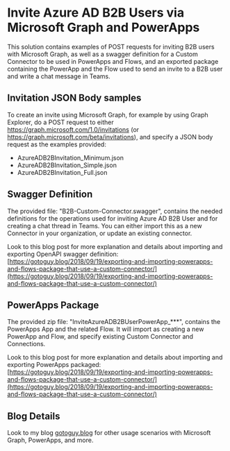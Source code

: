 # Invite Azure AD B2B Users via Microsoft Graph and PowerApps

This solution contains examples of POST requests for inviting B2B users with Microsoft Graph, as well as a swagger definition for a Custom Connector to be used in PowerApps and Flows, and an exported package containing the PowerApp and the Flow used to send an invite to a B2B user and write a chat message in Teams.

## Invitation JSON Body samples

To create an invite using Microsoft Graph, for example by using Graph Explorer, do a POST request to either https://graph.microsoft.com/1.0/invitations (or https://graph.microsoft.com/beta/invitations), and specify a JSON body request as the examples provided:

* AzureADB2BInvitation_Minimum.json
* AzureADB2BInvitation_Simple.json
* AzureADB2BInvitation_Full.json

## Swagger Definition

The provided file: "B2B-Custom-Connector.swagger", contains the needed definitions for the operations used for inviting Azure AD B2B User and for creating a chat thread in Teams. You can either import this as a new Connector in your organization, or update an existing connector. 

Look to this blog post for more explanation and details about importing and exporting OpenAPI swagger definition:[https://gotoguy.blog/2018/09/19/exporting-and-importing-powerapps-and-flows-package-that-use-a-custom-connector/](https://gotoguy.blog/2018/09/19/exporting-and-importing-powerapps-and-flows-package-that-use-a-custom-connector/) 

## PowerApps Package

The provided zip file: "InviteAzureADB2BUserPowerApp_***", contains the PowerApps App and the related Flow. It will import as creating a new PowerApp and Flow, and specify existing Custom Connector and Connections. 

Look to this blog post for more explanation and details about importing and exporting PowerApps packaged:[https://gotoguy.blog/2018/09/19/exporting-and-importing-powerapps-and-flows-package-that-use-a-custom-connector/](https://gotoguy.blog/2018/09/19/exporting-and-importing-powerapps-and-flows-package-that-use-a-custom-connector/) 

## Blog Details

Look to my blog [gotoguy.blog](http://gotoguy.blog) for other usage scenarios with Microsoft Graph, PowerApps, and more.
